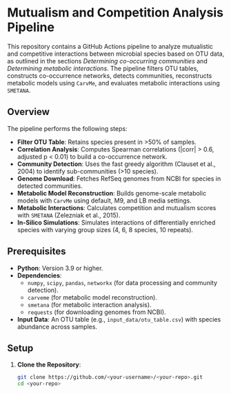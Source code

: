 # Mutualism and Competition Analysis Pipeline

This repository contains a GitHub Actions pipeline to analyze mutualistic and competitive interactions between microbial species based on OTU data, as outlined in the sections *Determining co-occurring communities* and *Determining metabolic interactions*. The pipeline filters OTU tables, constructs co-occurrence networks, detects communities, reconstructs metabolic models using `CarvMe`, and evaluates metabolic interactions using `SMETANA`.

## Overview

The pipeline performs the following steps:
- **Filter OTU Table**: Retains species present in >50% of samples.
- **Correlation Analysis**: Computes Spearman correlations (|corr| > 0.6, adjusted p < 0.01) to build a co-occurrence network.
- **Community Detection**: Uses the fast greedy algorithm (Clauset et al., 2004) to identify sub-communities (>10 species).
- **Genome Download**: Fetches RefSeq genomes from NCBI for species in detected communities.
- **Metabolic Model Reconstruction**: Builds genome-scale metabolic models with `CarvMe` using default, M9, and LB media settings.
- **Metabolic Interactions**: Calculates competition and mutualism scores with `SMETANA` (Zelezniak et al., 2015).
- **In-Silico Simulations**: Simulates interactions of differentially enriched species with varying group sizes (4, 6, 8 species, 10 repeats).

## Prerequisites

- **Python**: Version 3.9 or higher.
- **Dependencies**: 
  - `numpy`, `scipy`, `pandas`, `networkx` (for data processing and community detection).
  - `carveme` (for metabolic model reconstruction).
  - `smetana` (for metabolic interaction analysis).
  - `requests` (for downloading genomes from NCBI).
- **Input Data**: An OTU table (e.g., `input_data/otu_table.csv`) with species abundance across samples.

## Setup

1. **Clone the Repository**:
   ```bash
   git clone https://github.com/<your-username>/<your-repo>.git
   cd <your-repo>
